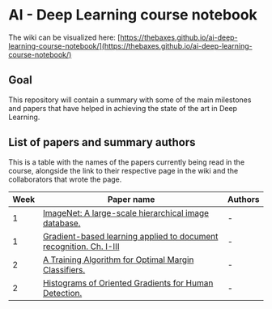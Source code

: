 # AI - Deep Learning course notebook

The wiki can be visualized here: [https://thebaxes.github.io/ai-deep-learning-course-notebook/](https://thebaxes.github.io/ai-deep-learning-course-notebook/)

## Goal

This repository will contain a summary with some of the main milestones and papers that have helped in achieving the state of the art in Deep Learning.

## List of papers and summary authors

This is a table with the names of the papers currently being read in the course, alongside the link to their respective page in the wiki and the collaborators that wrote the page.

| Week | Paper name                                                                                    | Authors|
| ---- | --------------------------------------------------------------------------------------------- | ------ |
| 1    | [ImageNet: A large-scale hierarchical image database.](pages/week1/imagenet.md)               | -      |
| 1    | [Gradient-based learning applied to document recognition. Ch. I-III](pages/week1/lenet1-3.md) | -      |
| 2    | [A Training Algorithm for Optimal Margin Classifiers.](pages/week2/svm.md)                    | -      |
| 2    | [Histograms of Oriented Gradients for Human Detection.](pages/week2/histograms.md)            | -      |